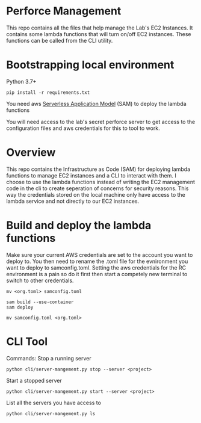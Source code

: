 # Perforce Management

This repo contains all the files that help manage the Lab's EC2 Instances. It contains some lambda functions that will turn on/off EC2 instances. These functions can be called from the CLI utility.  

# Bootstrapping local environment
Python 3.7+
```
pip install -r requirements.txt
```
You need aws [Serverless Application Model](https://docs.aws.amazon.com/serverless-application-model/latest/developerguide/serverless-sam-cli-install.html) (SAM) to deploy the lambda functions 

You will need access to the lab's secret perforce server to get access to the configuration files and aws credentials for this to tool to work.

# Overview
This repo contains the Infrastructure as Code (SAM) for deploying lambda functions to manage EC2 instances and a CLI to interact with them. I choose to use the lambda functions instead of writing the EC2 management code in the cli to create seperation of concerns for security reasons. This way the credentials stored on the local machine only have access to the lambda service and not directly to our EC2 instances. 


# Build and deploy the lambda functions
Make sure your current AWS credentials are set to the account you want to deploy to. You then need to rename the .toml file for the evnironment you want to deploy to samconfig.toml. Setting the aws credentials for the RC environment is a pain so do it first then start a competely new terminal to switch to other credentials.
```
mv <org.toml> samconfig.toml

sam build --use-container
sam deploy

mv samconfig.toml <org.toml>
```

# CLI Tool
Commands:
Stop a running server
```
python cli/server-mangement.py stop --server <project>
```
Start a stopped server 
```
python cli/server-mangement.py start --server <project>
```
List all the servers you have access to
```
python cli/server-mangement.py ls 
```